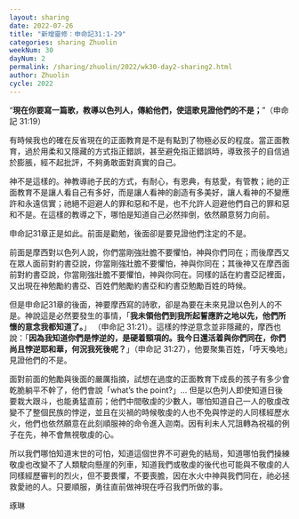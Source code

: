 ```yaml
---
layout: sharing
date: 2022-07-26
title: "新增靈修：申命記31:1-29"
categories: sharing Zhuolin
weekNum: 30
dayNum: 2
permalink: /sharing/zhuolin/2022/wk30-day2-sharing2.html
author: Zhuolin
cycle: 2022
---  
```


“**現在你要寫一篇歌，教導以色列人，傳給他們，使這歌見證他們的不是；**”（申命記‬ ‭31:19‬）

有時候我也的確在反省現在的正面教育是不是有點到了物極必反的程度。當正面教育，過於用柔和又隱藏的方式指正錯誤，甚至避免指正錯誤時，導致孩子的自信過於膨脹，經不起批評，不夠勇敢面對真實的自己。

神不是這樣的。神教導祂子民的方式，有耐心，有恩典，有慈愛，有管教；祂的正面教育不是讓人看自己有多好，而是讓人看神的創造有多美好，讓人看神的不變應許和永遠信實；祂絕不迴避人的罪和惡和不是，也不允許人迴避他們自己的罪和惡和不是。在這樣的教導之下，哪怕是知道自己必然摔倒，依然願意努力向前。

申命記31章正是如此。前面是勸勉，後面卻是要見證他們注定的不是。

前面是摩西對以色列人說，你們當剛強壯膽不要懼怕，神與你們同在；而後摩西又在眾人面前對約書亞說，你當剛強壯膽不要懼怕，神與你同在；其後神又在摩西面前對約書亞說，你當剛強壯膽不要懼怕，神與你同在。同樣的話在約書亞記裡面，又出現在神勉勵約書亞、百姓們勉勵約書亞和約書亞勉勵百姓的時候。

但是申命記31章的後面，神要摩西寫的詩歌，卻是為要在未來見證以色列人的不是。神說這是必然要發生的事情，「**我未領他們到我所起誓應許之地以先，他們所懷的意念我都知道了。**」
‭（申命記‬ ‭31:21‬）。這樣的悖逆意念並非隱藏的，摩西也說：「**因為我知道你們是悖逆的，是硬着頸項的。我今日還活着與你們同在，你們尚且悖逆耶和華，何況我死後呢？**」（申命記‬ ‭31:27‬），他要聚集百姓，「呼天喚地」見證他們的不是。

面對前面的勉勵與後面的嚴厲指摘，試想在過度的正面教育下成長的孩子有多少會乾脆躺平不幹了，他們會說「what’s the point?」… 但是以色列人即使知道日後要栽大跟斗，也能勇猛直前；他們中間敬虔的少數人，哪怕知道自己一人的敬虔改變不了整個民族的悖逆，並且在災禍的時候敬虔的人也不免與悖逆的人同樣經歷水火，他們也依然願意在此刻順服神的命令進入迦南。因有利未人咒詛轉為祝福的例子在先，神不會無視敬虔的心。

所以我們哪怕知道末世的可怕，知道這個世界不可避免的結局，知道哪怕我們操練敬虔也改變不了人類駛向懸崖的列車，知道我們或敬虔的後代也可能與不敬虔的人同樣經歷審判的烈火，但不要畏懼，不要喪膽，因在水火中神與我們同在，祂必拯救愛祂的人。只要順服，勇往直前做神現在呼召我們所做的事。

琢琳

